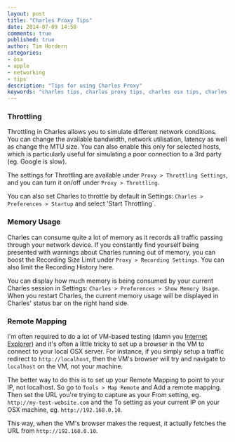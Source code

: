 ```yaml
---
layout: post
title: "Charles Proxy Tips"
date: 2014-07-09 14:58
comments: true
published: true
author: Tim Hordern
categories:
- osx
- apple
- networking
- tips
description: "Tips for using Charles Proxy"
keywords: "charles tips, charles proxy tips, charles osx tips, charles proxy, charles"
---
```


### Throttling

Throttling in Charles allows you to simulate different network conditions. You can change the
available bandwidth, network utilisation, latency as well as change the MTU size. You can also
enable this only for selected hosts, which is particularly useful for simulating a poor connection
to a 3rd party (eg. Google is slow).

The settings for Throttling are available under `Proxy > Throttling Settings`, and you can turn it
on/off under `Proxy > Throttling`.

You can also set Charles to throttle by default in Settings: `Charles > Preferences > Startup` and
select 'Start Throttling`.

### Memory Usage

Charles can consume quite a lot of memory as it records all traffic passing through your network
device. If you constantly find yourself being presented with warnings about Charles running out of
memory, you can boost the Recording Size Limit under `Proxy > Recording Settings`. You can also
limit the Recording History here.

You can display how much memory is being consumed by your current Charles session in Settings:
`Charles > Preferences > Show Memory Usage`. When you restart Charles, the current memory usage will
be displayed in Charles' status bar on the right hand side.

### Remote Mapping

I'm often required to do a lot of VM-based testing (damn you [Internet Explorer](http://modern.ie/))
and it's often a little tricky to set up a browser in the VM to connect to your local OSX server.
For instance, if you simply setup a traffic redirect to `http://localhost`, then the VM's browser
will try and navigate to `localhost` on the VM, not your machine.

The better way to do this is to set up your Remote Mapping to point to your IP, not localhost. So
go to `Tools > Map Remote` and Add a remote mapping. Then set the URL you're trying to capture as
your From setting, eg. `http://my-test-website.com` and the To setting as your current IP on your
OSX machine, eg. `http://192.168.0.10`.

This way, when the VM's browser makes the request, it actually fetches the URL from
`http://192.168.0.10`.